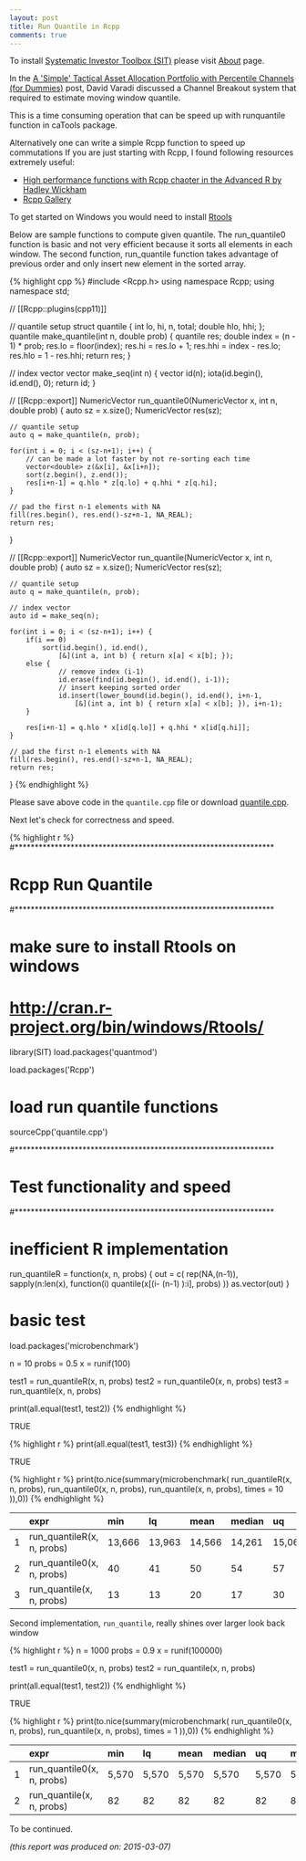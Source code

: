 ```yaml
---
layout: post
title: Run Quantile in Rcpp
comments: true
---
```



To install [Systematic Investor Toolbox (SIT)](https://github.com/systematicinvestor/SIT) please visit [About](',base.url,'about) page.





In the [A 'Simple' Tactical Asset Allocation Portfolio with Percentile Channels (for Dummies)](https://cssanalytics.wordpress.com/2015/02/08/a-simple-tactical-asset-allocation-portfolio-with-percentile-channels-for-dummies/)
post, David Varadi discussed a Channel Breakout system that required to estimate moving window quantile.

This is a time consuming operation that can be speed up with runquantile function in caTools package.

Alternatively one can write a simple Rcpp function to speed up commutations If you are just starting 
with Rcpp, I found following resources extremely useful:

* [High performance functions with Rcpp chaoter in the Advanced R by Hadley Wickham](http://adv-r.had.co.nz/Rcpp.html)
* [Rcpp Gallery](http://gallery.rcpp.org/)

To get started on Windows you would need to install [Rtools](http://cran.r-project.org/bin/windows/Rtools/)

Below are sample functions to compute given quantile. The run_quantile0 function is basic and not
very efficient because it sorts all elements in each window. The second function, run_quantile
function takes advantage of previous order and only insert new element in the sorted array.

{% highlight cpp %}
#include <Rcpp.h>
using namespace Rcpp;
using namespace std;

// [[Rcpp::plugins(cpp11)]]

// quantile setup
struct quantile {
	int lo, hi, n, total;
	double hlo, hhi;
};
quantile make_quantile(int n, double prob) {
	quantile res;
	double index = (n - 1) * prob;
	res.lo = floor(index);
	res.hi = res.lo + 1;
	res.hhi = index - res.lo;
	res.hlo = 1 - res.hhi;
	return res;	
}

// index vector
vector<int> make_seq(int n) {
	vector<int> id(n);
	iota(id.begin(), id.end(), 0);
	return id;
}

// [[Rcpp::export]]
NumericVector run_quantile0(NumericVector x, int n, double prob) {
	auto sz = x.size();
	NumericVector res(sz);	
	
	// quantile setup
	auto q = make_quantile(n, prob);

	for(int i = 0; i < (sz-n+1); i++) {
		// can be made a lot faster by not re-sorting each time
		vector<double> z(&x[i], &x[i+n]);
		sort(z.begin(), z.end());    	
		res[i+n-1] = q.hlo * z[q.lo] + q.hhi * z[q.hi];  
	}
    
	// pad the first n-1 elements with NA
	fill(res.begin(), res.end()-sz+n-1, NA_REAL);
	return res;	
}

// [[Rcpp::export]]
NumericVector run_quantile(NumericVector x, int n, double prob) {
	auto sz = x.size();
	NumericVector res(sz);	
	
	// quantile setup
	auto q = make_quantile(n, prob);

	// index vector
	auto id = make_seq(n);
	
	for(int i = 0; i < (sz-n+1); i++) {
		if(i == 0)
			sort(id.begin(), id.end(), 
				[&](int a, int b) { return x[a] < x[b]; });
		else {
	    		// remove index (i-1)
		    	id.erase(find(id.begin(), id.end(), i-1));
		    	// insert keeping sorted order
	    		id.insert(lower_bound(id.begin(), id.end(), i+n-1, 
	    			[&](int a, int b) { return x[a] < x[b]; }), i+n-1);
		}    
		
		res[i+n-1] = q.hlo * x[id[q.lo]] + q.hhi * x[id[q.hi]];  
	}
    
	// pad the first n-1 elements with NA
	fill(res.begin(), res.end()-sz+n-1, NA_REAL);
	return res;	
}
{% endhighlight %}

Please save above code in the `quantile.cpp` file or download [quantile.cpp](/public/doc/quantile.cpp).

Next let's check for correctness and speed. 


{% highlight r %}
#*****************************************************************
# Rcpp Run Quantile
#*****************************************************************
# make sure to install Rtools on windows
# http://cran.r-project.org/bin/windows/Rtools/
library(SIT)
load.packages('quantmod')

load.packages('Rcpp')

# load run quantile functions
sourceCpp('quantile.cpp')

#*****************************************************************
# Test functionality and speed
#*****************************************************************
# inefficient R implementation
run_quantileR = function(x, n, probs) {
	out = c( rep(NA,(n-1)), sapply(n:len(x), function(i) quantile(x[(i- (n-1) ):i], probs) ))
	as.vector(out)
}	


# basic test
load.packages('microbenchmark')

n = 10
probs = 0.5
x = runif(100)

test1 = run_quantileR(x, n, probs)
test2 = run_quantile0(x, n, probs)
test3 = run_quantile(x, n, probs)

print(all.equal(test1, test2))
{% endhighlight %}



TRUE
    




{% highlight r %}
print(all.equal(test1, test3))
{% endhighlight %}



TRUE
    




{% highlight r %}
print(to.nice(summary(microbenchmark(
	run_quantileR(x, n, probs),
	run_quantile0(x, n, probs),
	run_quantile(x, n, probs),
	times = 10
)),0))
{% endhighlight %}



|   |expr                       |min    |lq     |mean   |median |uq     |max    |neval  |
|:--|:--------------------------|:------|:------|:------|:------|:------|:------|:------|
|1  |run_quantileR(x, n, probs) |13,666 |13,963 |14,566 |14,261 |15,060 |16,278 |    10 |
|2  |run_quantile0(x, n, probs) |    40 |    41 |    50 |    54 |    57 |    61 |    10 |
|3  |run_quantile(x, n, probs)  |    13 |    13 |    20 |    17 |    30 |    34 |    10 |
    

Second implementation, `run_quantile`, really shines over larger look back window


{% highlight r %}
n = 1000
probs = 0.9
x = runif(100000)

test1 = run_quantile0(x, n, probs)
test2 = run_quantile(x, n, probs)

print(all.equal(test1, test2))
{% endhighlight %}



TRUE
    




{% highlight r %}
print(to.nice(summary(microbenchmark(
	run_quantile0(x, n, probs),
	run_quantile(x, n, probs),
	times = 1
)),0))
{% endhighlight %}



|   |expr                       |min   |lq    |mean  |median |uq    |max   |neval |
|:--|:--------------------------|:-----|:-----|:-----|:------|:-----|:-----|:-----|
|1  |run_quantile0(x, n, probs) |5,570 |5,570 |5,570 |5,570  |5,570 |5,570 |    1 |
|2  |run_quantile(x, n, probs)  |   82 |   82 |   82 |   82  |   82 |   82 |    1 |
    

To be continued.


*(this report was produced on: 2015-03-07)*
